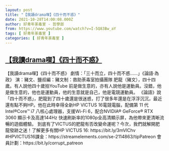 ```yaml
---
layout: post
title: "【我讀drama㗎】《四十而不惑》"
date: 2021-10-28T14:00:08.000Z
author: 好青年荼毒室 - 哲學部
from: https://www.youtube.com/watch?v=I-5Q83Bw_aY
tags: [ 好青年荼毒室 ]
categories: [ 好青年荼毒室 ]
---
```

<!--1635429608000-->
[【我讀drama㗎】《四十而不惑》](https://www.youtube.com/watch?v=I-5Q83Bw_aY)
------

<div>
【我讀drama㗎】《四十而不惑》 劇情：「三十而立，四十而不惑……」《論語·為政》 演：豬文、鹽叔編：豬文制：救助荼毒室拍攝團隊 肥龍（豬文），四十四歲。有人說他四十歲拍YouTube 前是做生意的，亦有人說他是運動員。沒錯，他是做生意的，他也是運動員，他的生意就是自己，他是電競運動員。 《論語》說「四十而不惑」，肥龍到了四十歲還是很迷惑，打了很多年還是在浮浮沉沉，最近還有點不夠HP。他在此時幸得全新HP VICTUS 16電競電腦，配備第 11 代 Intel®Core™ i7 八核心處理器，支援Wi-Fi 6，配合NVIDIA® GeForce® RTX 3060 顯示卡及高達144Hz 快速刷新率的1080p全高清顯示屏，為他帶來更清晰流暢的遊戲體驗。 到底有了VICTUS的肥龍有否改變命運呢？今次，我們就解開肥龍發跡之迷！了解更多有關HP VICTUS 16: https://bit.ly/3mVlChv #HPVICTUS16課金：https://streamelements.com/se-2114863/tipPatreon 會員計劃：https://bit.ly/corrupt_patreon
</div>
